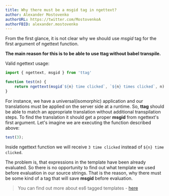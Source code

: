 ```yaml
---
title: Why there must be a msgid tag in ngettext?
author: Alexander Mostovenko
authorURL: https://twitter.com/MostovenkoA
authorFBID: alexander.mostovenko
---
```


From the first glance, it is not clear why we should use *msgid* tag for the first argument of ngettext
function.
 
**The main reason for this is to be able to use ttag without babel transpile.**

<!--truncate-->

Valid ngettext usage:

```js
import { ngettext, msgid } from 'ttag'

function test(n) {
    return ngettext(msgid`${n} time clicked`, `${n} times clicked`, n)
}
``` 

For instance, we have a universal(isomorphic) application and our translations must be applied on the server side at a runtime. So, **ttag** should be able to match an appropriate translation without 
additional transpilation steps. To find the translation it should 
get a proper **msgid** from ngettext's first argument. Let's imagine we are executing the function
described above:

```js
test(3);
```

Inside ngettext function we will receive `3 time clicked` instead of `${n} time clicked`.

The problem is, that expressions in the template have been already evaluated. 
So there is no opportunity to find out what template we used before evaluation in our source strings. 
That is the reason, why there must be some kind of a tag that will save **msgid** before evaluation.

> You can find out more about es6 tagged templates - [here](https://developer.mozilla.org/en-US/docs/Web/JavaScript/Reference/Template_literals)
